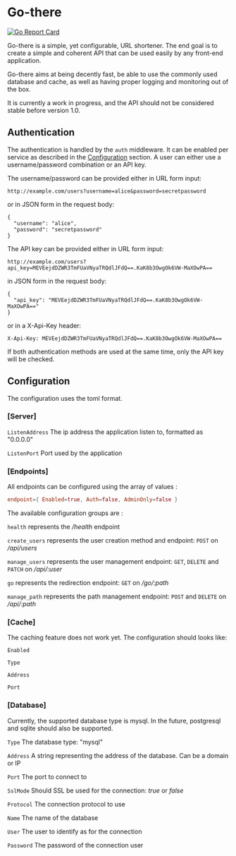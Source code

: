 # Go-there

[![Go Report Card](https://goreportcard.com/badge/github.com/Fraise/go-there)](https://goreportcard.com/report/github.com/Fraise/go-there)

Go-there is a simple, yet configurable, URL shortener. The end goal is to create a simple and coherent API that can be
used easily by any front-end application.

Go-there aims at being decently fast, be able to use the commonly used database and cache, as well as having proper
logging and monitoring out of the box.

It is currently a work in progress, and the API should not be considered stable before version 1.0.

## Authentication

The authentication is handled by the `auth` middleware. It can be enabled per service as described in the 
[Configuration](#Configuration) section. A user can either use a username/password combination or an API key.

The username/password can be provided either in URL form input:

```http request
http://example.com/users?username=alice&password=secretpassword
```

or in JSON form in the request body:

```http request
{
  "username": "alice",
  "password": "secretpassword"
}
```

The API key can be provided either in URL form input:

```http request
http://example.com/users?api_key=MEVEejdDZWR3TmFUaVNyaTRQdlJFdQ==.KaK8b3OwgOk6VW-MaXOwPA==
```

in JSON form in the request body:

```http request
{
  "api_key": "MEVEejdDZWR3TmFUaVNyaTRQdlJFdQ==.KaK8b3OwgOk6VW-MaXOwPA=="
}
```

or in a X-Api-Key header:

```http request
X-Api-Key: MEVEejdDZWR3TmFUaVNyaTRQdlJFdQ==.KaK8b3OwgOk6VW-MaXOwPA==
```

If both authentication methods are used at the same time, only the API key will be checked.

## Configuration

The configuration uses the toml format.

### [Server]

`ListenAddress` The ip address the application listen to, formatted as "0.0.0.0"

`ListenPort` Port used by the application

### [Endpoints]

All endpoints can be configured using the array of values :

```toml
endpoint={ Enabled=true, Auth=false, AdminOnly=false }
```

The available configuration groups are :

`health` represents the */health* endpoint

`create_users` represents the user creation method and endpoint: `POST` on */api/users*

`manage_users` represents the user management endpoint: `GET`, `DELETE` and `PATCH` on */api/:user*

`go` represents the redirection endpoint: `GET` on */go/:path*

`manage_path` represents the path management endpoint: `POST` and `DELETE` on */api/:path*

### [Cache]

The caching feature does not work yet. The configuration should looks like:

`Enabled`

`Type`

`Address`

`Port`

### [Database]

Currently, the supported database type is mysql. In the future, postgresql and sqlite should also be supported.

`Type` The database type: "mysql"

`Address` A string representing the address of the database. Can be a domain or IP

`Port` The port to connect to

`SslMode` Should SSL be used for the connection: *true* or *false*

`Protocol` The connection protocol to use

`Name` The name of the database

`User` The user to identify as for the connection

`Password` The password of the connection user